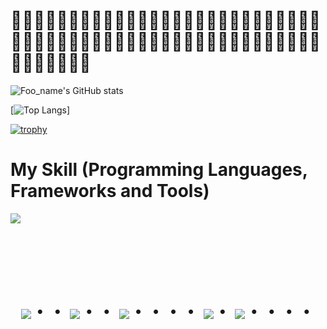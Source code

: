 # 🐧🐧🐧🐧🐧🐧🐧🐧🐧🐧🐧🐧🐧🐧🐧🐧🐧🐧🐧🐧🐧🐧🐧🐧🐧🐧🐧🐧🐧🐧🐧🐧🐧🐧🐧🐧🐧🐧🐧🐧🐧🐧🐧🐧🐧🐧🐧🐧🐧🐧🐧🐧🐧🐧🐧🐧🐧🐧🐧🐧🐧
![Foo_name's GitHub stats](https://github-readme-stats.vercel.app/api?username=YudaiImano&show_icons=true&theme=vue-dark)

[![Top Langs](https://github-readme-stats.vercel.app/api/top-langs/?username=YudaiImano&layout=compact&theme=vue-dark)]

[![trophy](https://github-profile-trophy.vercel.app/?username=YudaiImano&theme=discord)](https://github.com/YudaiImano/github-profile-trophy)







# My Skill (Programming Languages, Frameworks and Tools)

<img src="https://skillicons.dev/icons?i=github,vscode,discord,c,cpp,cs,java,python" /> <br /><br />

  
  



<!-- --------------------------------- :) ---------------------------------- -->

<br><br><br>

<div align="center">
    <h1>
        <img src="https://user-images.githubusercontent.com/44926913/175852850-3fb6c715-1856-41ff-8c1f-94ce3b03b458.gif">・・
        <img src="https://user-images.githubusercontent.com/44926913/175853109-f8850656-6704-4a8a-bee6-9aca154d929b.gif">・・
        <img src="https://user-images.githubusercontent.com/44926913/175853154-5449d974-975e-44a6-ab84-a86031265e40.gif">・・・・
        <img src="https://user-images.githubusercontent.com/44926913/175853109-f8850656-6704-4a8a-bee6-9aca154d929b.gif">・
        <img src="https://user-images.githubusercontent.com/44926913/175853154-5449d974-975e-44a6-ab84-a86031265e40.gif">・・・・
    </h1>
  </div>
<br><br><br>
